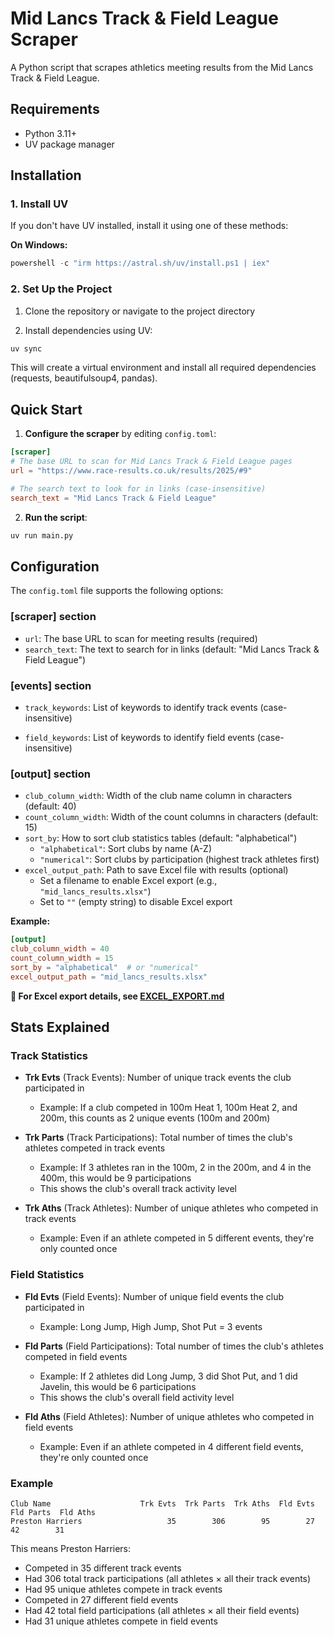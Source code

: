 # Mid Lancs Track & Field League Scraper

A Python script that scrapes athletics meeting results from the Mid Lancs Track & Field League.

## Requirements

- Python 3.11+
- UV package manager

## Installation

### 1. Install UV

If you don't have UV installed, install it using one of these methods:


**On Windows:**
```powershell
powershell -c "irm https://astral.sh/uv/install.ps1 | iex"
```

### 2. Set Up the Project

1. Clone the repository or navigate to the project directory

2. Install dependencies using UV:
```bash
uv sync
```

This will create a virtual environment and install all required dependencies (requests, beautifulsoup4, pandas).

## Quick Start

1. **Configure the scraper** by editing `config.toml`:

```toml
[scraper]
# The base URL to scan for Mid Lancs Track & Field League pages
url = "https://www.race-results.co.uk/results/2025/#9"

# The search text to look for in links (case-insensitive)
search_text = "Mid Lancs Track & Field League"
```

2. **Run the script**:

```bash
uv run main.py
```


## Configuration

The `config.toml` file supports the following options:

### [scraper] section
- `url`: The base URL to scan for meeting results (required)
- `search_text`: The text to search for in links (default: "Mid Lancs Track & Field League")

### [events] section
- `track_keywords`: List of keywords to identify track events (case-insensitive)
  
- `field_keywords`: List of keywords to identify field events (case-insensitive)

### [output] section
- `club_column_width`: Width of the club name column in characters (default: 40)
- `count_column_width`: Width of the count columns in characters (default: 15)
- `sort_by`: How to sort club statistics tables (default: "alphabetical")
  - `"alphabetical"`: Sort clubs by name (A-Z)
  - `"numerical"`: Sort clubs by participation (highest track athletes first)
- `excel_output_path`: Path to save Excel file with results (optional)
  - Set a filename to enable Excel export (e.g., `"mid_lancs_results.xlsx"`)
  - Set to `""` (empty string) to disable Excel export

**Example:**
```toml
[output]
club_column_width = 40
count_column_width = 15
sort_by = "alphabetical"  # or "numerical"
excel_output_path = "mid_lancs_results.xlsx"
```

**📖 For Excel export details, see [EXCEL_EXPORT.md](EXCEL_EXPORT.md)**

## Stats Explained

### Track Statistics

- **Trk Evts** (Track Events): Number of unique track events the club participated in
  - Example: If a club competed in 100m Heat 1, 100m Heat 2, and 200m, this counts as 2 unique events (100m and 200m)

- **Trk Parts** (Track Participations): Total number of times the club's athletes competed in track events
  - Example: If 3 athletes ran in the 100m, 2 in the 200m, and 4 in the 400m, this would be 9 participations
  - This shows the club's overall track activity level

- **Trk Aths** (Track Athletes): Number of unique athletes who competed in track events
  - Example: Even if an athlete competed in 5 different events, they're only counted once

### Field Statistics

- **Fld Evts** (Field Events): Number of unique field events the club participated in
  - Example: Long Jump, High Jump, Shot Put = 3 events

- **Fld Parts** (Field Participations): Total number of times the club's athletes competed in field events
  - Example: If 2 athletes did Long Jump, 3 did Shot Put, and 1 did Javelin, this would be 6 participations
  - This shows the club's overall field activity level

- **Fld Aths** (Field Athletes): Number of unique athletes who competed in field events
  - Example: Even if an athlete competed in 4 different field events, they're only counted once

### Example

```
Club Name                    Trk Evts  Trk Parts  Trk Aths  Fld Evts  Fld Parts  Fld Aths
Preston Harriers                   35        306        95        27         42        31
```

This means Preston Harriers:
- Competed in 35 different track events
- Had 306 total track participations (all athletes × all their track events)
- Had 95 unique athletes compete in track events
- Competed in 27 different field events
- Had 42 total field participations (all athletes × all their field events)
- Had 31 unique athletes compete in field events


